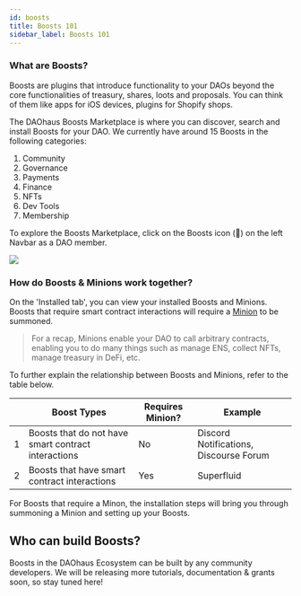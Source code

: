 ```yaml
---
id: boosts
title: Boosts 101
sidebar_label: Boosts 101
---
```


### What are Boosts? 
Boosts are plugins that introduce functionality to your DAOs beyond the core functionalities of treasury, shares, loots and proposals. You can think of them like apps for iOS devices, plugins for Shopify shops. 

The DAOhaus Boosts Marketplace is where you can discover, search and install Boosts for your DAO. We currently have around 15 Boosts in the following categories: 

1. Community
2. Governance
3. Payments
4. Finance
5. NFTs
6. Dev Tools 
7. Membership

To explore the Boosts Marketplace, click on the Boosts icon (🚀) on the left Navbar as a DAO member. 

![](https://i.imgur.com/aaLzQhn.png)

### How do Boosts & Minions work together? 

On the 'Installed tab', you can view your installed Boosts and Minions. Boosts that require smart contract interactions will require a [Minion](minion) to be summoned. 

> For a recap, Minions enable your DAO to call arbitrary contracts, enabling you to do many things such as manage ENS, collect NFTs, manage treasury in DeFi, etc.

To further explain the relationship between Boosts and Minions, refer to the table below. 

|     | Boost Types                                         | Requires Minion? | Example                                |
| --- | --------------------------------------------------- | ---------------- | -------------------------------------- |
| 1   | Boosts that do not have smart contract interactions | No               | Discord Notifications, Discourse Forum |
| 2   | Boosts that have smart contract interactions        | Yes              | Superfluid                                       |

For Boosts that require a Minon, the installation steps will bring you through summoning a Minion and setting up your Boosts.

## Who can build Boosts? 

Boosts in the DAOhaus Ecosystem can be built by any community developers. We will be releasing more tutorials, documentation & grants soon, so stay tuned here! 